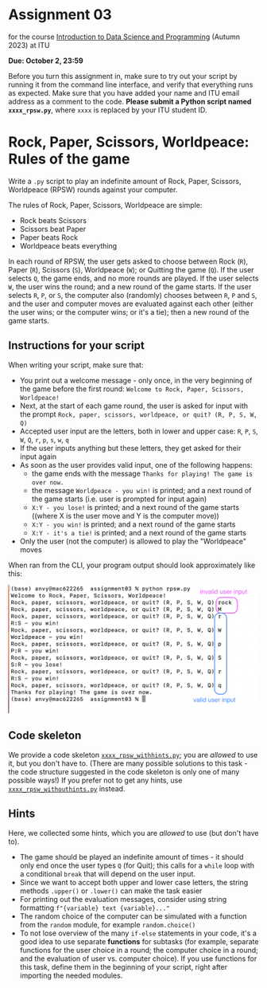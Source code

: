 # Assignment 03

for the course [Introduction to Data Science and Programming](https://learnit.itu.dk/course/view.php?id=3022199) (Autumn 2023) at ITU

**Due: October 2, 23:59**

Before you turn this assignment in, make sure to try out your script by running it from the command line interface, and verify that everything runs as expected. Make sure that you have added your name and ITU email address as a comment to the code. **Please submit a Python script named `xxxx_rpsw.py`**, where `xxxx` is replaced by your ITU student ID.

# Rock, Paper, Scissors, Worldpeace: Rules of the game

Write a `.py` script to play an indefinite amount of Rock, Paper, Scissors, Worldpeace (RPSW) rounds against your computer. 

The rules of Rock, Paper, Scissors, Worldpeace are simple:
* Rock beats Scissors
* Scissors beat Paper
* Paper beats Rock
* Worldpeace beats everything

In each round of RPSW, the user gets asked to choose between Rock (`R`), Paper (`R`), Scissors (`S`), Worldpeace (`W`); or Quitting the game (`Q`). If the user selects `Q`, the game ends, and no more rounds are played. If the user selects `W`, the user wins the round; and a new round of the game starts. If the user selects `R`, `P`, or `S`, the computer also (randomly) chooses between `R`, `P` and `S`, and the user and computer moves are evaluated against each other (either the user wins; or the computer wins; or it's a tie); then a new round of the game starts. 

## Instructions for your script

When writing your script, make sure that:
* You print out a welcome message - only once, in the very beginning of the game before the first round: `Welcome to Rock, Paper, Scissors, Worldpeace!`
* Next, at the start of each game round, the user is asked for input with the prompt `Rock, paper, scissors, worldpeace, or quit? (R, P, S, W, Q)`
* Accepted user input are the letters, both in lower and upper case: `R`, `P`, `S`, `W`, `Q`, `r`, `p`, `s`, `w`, `q`
* If the user inputs anything but these letters, they get asked for their input again
* As soon as the user provides valid input, one of the following happens:
    * the game ends with the message `Thanks for playing! The game is over now.`
    * the message `Worldpeace - you win!` is printed; and a next round of the game starts (i.e. user is prompted for input again)
    * `X:Y - you lose!` is printed; and a next round of the game starts ((where X is the user move and Y is the computer move))
    * `X:Y - you win!` is printed; and a next round of the game starts
    * `X:Y - it's a tie!` is printed; and a next round of the game starts
* Only the user (not the computer) is allowed to play the "Worldpeace" moves

When ran from the CLI, your program output should look approximately like this:

<p style="text-align:left;">
    <img src="../../images/rpsw.png" alt="Rock, Paper, Scissors, Worldpeace from the CLI" width=750px>
</p>

## Code skeleton

We provide a code skeleton [`xxxx_rpsw_withhints.py`](https://github.com/anastassiavybornova/pythoncrashcourse/blob/main/assignments/assignment03/xxxx_rpsw_withhints.py); you are *allowed* to use it, but you don't have to. (There are many possible solutions to this task - the code structure suggested in the code skeleton is only one of many possible ways!) If you prefer not to get any hints, use [`xxxx_rpsw_withouthints.py`]((https://github.com/anastassiavybornova/pythoncrashcourse/blob/main/assignments/assignment03/xxxx_rpsw_withhints.py)) instead.

## Hints

Here, we collected some hints, which you are *allowed* to use (but don't have to).

* The game should be played an indefinite amount of times - it should only end once the user types `Q` (for Quit); this calls for a `while` loop with a conditional `break` that will depend on the user input.
* Since we want to accept both upper and lower case letters, the string methods `.upper()` or `.lower()` can make the task easier
* For printing out the evaluation messages, consider using string formatting `f"{variable} text {variable}..."`
* The random choice of the computer can be simulated with a function from the `random` module, for example `random.choice()`
* To not lose overview of the many `if-else` statements in your code, it's a good idea to use separate **functions** for subtasks (for example, separate functions for the user choice in a round; the computer choice in a round; and the evaluation of user vs. computer choice). If you use functions for this task, define them in the beginning of your script, right after importing the needed modules.
